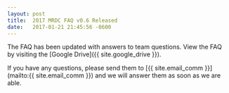 ```yaml
---
layout: post
title:  2017 MRDC FAQ v0.6 Released
date:   2017-01-21 21:45:56 -0600
---
```


The FAQ has been updated with answers to team questions. View the FAQ by visiting the [Google Drive]({{ site.google_drive }}).

If you have any questions, please send them to [{{ site.email_comm }}](mailto:{{ site.email_comm }}) and we will answer them as soon as we are able.


